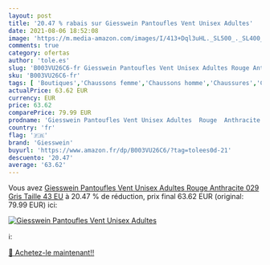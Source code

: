 ```yaml
---
layout: post
title: '20.47 % rabais sur Giesswein Pantoufles Vent Unisex Adultes'
date: 2021-08-06 18:52:08
image: 'https://m.media-amazon.com/images/I/413+Dql3uHL._SL500_._SL400_.jpg'
comments: true
category: ofertas
author: 'tole.es'
slug: 'B003VU26C6-fr Giesswein Pantoufles Vent Unisex Adultes Rouge Anthracite...'
sku: 'B003VU26C6-fr'
tags: [ 'Boutiques','Chaussons femme','Chaussons homme','Chaussures','Chaussures et Sacs','Chaussures femme','Chaussures homme','Custom Stores','giesswein', ]
actualPrice: 63.62 EUR
currency: EUR
price: 63.62
comparePrice: 79.99 EUR
prodname: 'Giesswein Pantoufles Vent Unisex Adultes  Rouge  Anthracite 029   Gris   Taille 43 EU'
country: 'fr'
flag: '🇫🇷'
brand: 'Giesswein'
buyurl: 'https://www.amazon.fr/dp/B003VU26C6/?tag=tolees0d-21'
descuento: '20.47'
average: '63.62'
---
```


Vous avez [Giesswein Pantoufles Vent Unisex Adultes  Rouge  Anthracite 029   Gris   Taille 43 EU](https://www.amazon.fr/dp/B003VU26C6/?tag=tolees0d-21)  à  20.47 % de réduction, prix final  63.62 EUR (original: 79.99 EUR) ici:

[![Giesswein Pantoufles Vent Unisex Adultes](https://m.media-amazon.com/images/I/413+Dql3uHL._SL500_._SL400_.jpg)](https://www.amazon.fr/dp/B003VU26C6/?tag=tolees0d-21)

ℹ️:


[🛒 Achetez-le maintenant!!](https://www.amazon.fr/dp/B003VU26C6/?tag=tolees0d-21)
